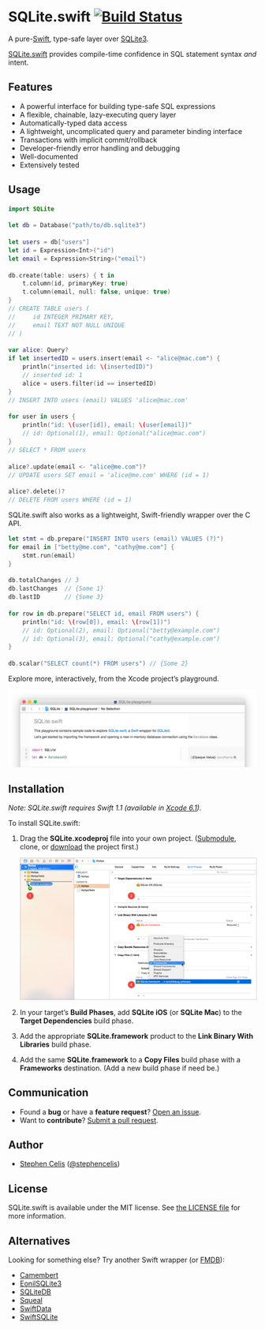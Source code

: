 # SQLite.swift [![Build Status][0.1]][0.2]

A pure-[Swift][1.1], type-safe layer over [SQLite3][1.2].

[SQLite.swift][1.3] provides compile-time confidence in SQL statement
syntax _and_ intent.

[0.1]: https://img.shields.io/travis/stephencelis/SQLite.swift.svg?style=flat
[0.2]: https://travis-ci.org/stephencelis/SQLite.swift
[1.1]: https://developer.apple.com/swift/
[1.2]: http://www.sqlite.org
[1.3]: https://github.com/stephencelis/SQLite.swift


## Features

 - A powerful interface for building type-safe SQL expressions
 - A flexible, chainable, lazy-executing query layer
 - Automatically-typed data access
 - A lightweight, uncomplicated query and parameter binding interface
 - Transactions with implicit commit/rollback
 - Developer-friendly error handling and debugging
 - Well-documented
 - Extensively tested


## Usage

``` swift
import SQLite

let db = Database("path/to/db.sqlite3")

let users = db["users"]
let id = Expression<Int>("id")
let email = Expression<String>("email")

db.create(table: users) { t in
    t.column(id, primaryKey: true)
    t.column(email, null: false, unique: true)
}
// CREATE TABLE users (
//     id INTEGER PRIMARY KEY,
//     email TEXT NOT NULL UNIQUE
// )

var alice: Query?
if let insertedID = users.insert(email <- "alice@mac.com") {
	println("inserted id: \(insertedID)")
	// inserted id: 1
	alice = users.filter(id == insertedID)
}
// INSERT INTO users (email) VALUES 'alice@mac.com'

for user in users {
    println("id: \(user[id]), email: \(user[email])"
    // id: Optional(1), email: Optional("alice@mac.com")
}
// SELECT * FROM users

alice?.update(email <- "alice@me.com")?
// UPDATE users SET email = 'alice@me.com' WHERE (id = 1)

alice?.delete()?
// DELETE FROM users WHERE (id = 1)
```

SQLite.swift also works as a lightweight, Swift-friendly wrapper over the C
API.

``` swift
let stmt = db.prepare("INSERT INTO users (email) VALUES (?)")
for email in ["betty@me.com", "cathy@me.com"] {
    stmt.run(email)
}

db.totalChanges // 3
db.lastChanges  // {Some 1}
db.lastID       // {Some 3}

for row in db.prepare("SELECT id, email FROM users") {
    println("id: \(row[0]), email: \(row[1])")
    // id: Optional(2), email: Optional("betty@example.com")
    // id: Optional(3), email: Optional("cathy@example.com")
}

db.scalar("SELECT count(*) FROM users") // {Some 2}
```

Explore more, interactively, from the Xcode project’s playground.

![SQLite.playground Screen Shot](Documentation/Resources/playground@2x.png)


## Installation

_Note: SQLite.swift requires Swift 1.1 (available in [Xcode 6.1][4.1])._

To install SQLite.swift:

 1. Drag the **SQLite.xcodeproj** file into your own project.
    ([Submodule][4.2], clone, or [download][4.3] the project first.)

    ![](Documentation/Resources/installation@2x.png)

 2. In your target’s **Build Phases**, add **SQLite iOS** (or **SQLite Mac**)
    to the **Target Dependencies** build phase.

 3. Add the appropriate **SQLite.framework** product to the
    **Link Binary With Libraries** build phase.

 4. Add the same **SQLite.framework** to a **Copy Files** build phase with a
    **Frameworks** destination. (Add a new build phase if need be.)

[4.1]: https://developer.apple.com/xcode/downloads/
[4.2]: http://git-scm.com/book/en/Git-Tools-Submodules
[4.3]: https://github.com/stephencelis/SQLite.swift/archive/master.zip


## Communication

 - Found a **bug** or have a **feature request**? [Open an issue][5.1].
 - Want to **contribute**? [Submit a pull request][5.2].

[5.1]: https://github.com/stephencelis/SQLite.swift/issues/new
[5.2]: https://github.com/stephencelis/SQLite.swift/fork


## Author

 - [Stephen Celis](mailto:stephen@stephencelis.com)
   ([@stephencelis](https://twitter.com/stephencelis))


## License

SQLite.swift is available under the MIT license. See [the LICENSE file][7.1]
for more information.

[7.1]: ./LICENSE.txt


## Alternatives

Looking for something else? Try another Swift wrapper (or [FMDB][8.1]):

 - [Camembert](https://github.com/remirobert/Camembert)
 - [EonilSQLite3](https://github.com/Eonil/SQLite3)
 - [SQLiteDB](https://github.com/FahimF/SQLiteDB)
 - [Squeal](https://github.com/nerdyc/Squeal)
 - [SwiftData](https://github.com/ryanfowler/SwiftData)
 - [SwiftSQLite](https://github.com/chrismsimpson/SwiftSQLite)

[8.1]: https://github.com/ccgus/fmdb
